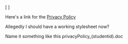 [ <link href="styles.css" rel="stylesheet"></link> ]



Here's a link for the [Privacy Policy](privacyPolicy.md)


Allegedly I should have a working stylesheet now?


Name it something like this privacyPolicy_(studentid).doc
